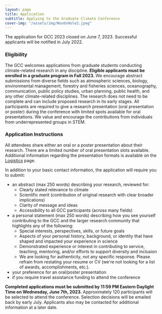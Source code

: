 ```yaml
---
layout: page
title: Application
subtitle: Applying to the Graduate Climate Conference
cover-img: "/assets/img/WoodsHole2.jpeg"
---
```


<!-- # Application Link -->
<!--
<style>
.button {
  border: none;
  color: #75A075;
  padding: 1rem 2rem;
  text-align: center;
  text-decoration: none;
  display: inline-block;
  margin: 4px 2px;
  transition-duration: 0.3s;
  cursor: pointer;
  background-color: light-gray; 
  border: 4px solid #8FBC8F;
  border-radius: 20px;
  box-shadow: 2px 2px 2px black;
}

.button:hover {
  background-color: #8FBC8F;
  color: #0085A1;
  box-shadow: 2px 2px 2px black;
  text-decoration: underline;
}
</style> -->

<!--
<div class="text-center">
<a target="_blank" href="https://docs.google.com/forms/d/e/1FAIpQLSeYe5pTLSkPnwSy14krVvwBgUjuw-kXvEmyd1AUktvl0cCRbg/viewform">
<button class="button">Apply to the GCC!</button> </a>
</div>
-->

<!-- The application for GCC 2023 opens on Monday April 10, 2023. -->
<!-- The application deadline is __11:59 PM Eastern Daylight Time on Wednesday, June 7, 2023__. Successful applicants will be notified in July 2023. -->

The application for GCC 2023 closed on June 7, 2023. Successful applicants will be notified in July 2022.

### Eligibility
The GCC welcomes applications from graduate students conducting climate-related research in any discipline. __Eligible applicants must be enrolled in a graduate program in Fall 2023.__ We encourage abstract submissions from diverse fields such as atmospheric sciences, biology, environmental management, forestry and fisheries sciences, oceanography, communication, public policy studies, urban planning, public health, and any other climate-related disciplines. The research does not need to be complete and can include proposed research in its early stages. All participants are required to give a research presentation (oral presentation or poster) during the conference with limited spots available for oral presentations. We value and encourage the contributions from individuals from underrepresented groups in STEM.


### Application Instructions

All attendees share either an oral or a poster presentation about their research. There are a limited number of oral presentation slots available. Additional information regarding the presentation formats is available on the [Logistics](https://graduateclimateconference.github.io/logistics/) page.

In addition to your basic contact information, the application will require you to submit:
- an abstract (max 250 words) describing your research, reviewed for:
    - Clearly stated relevance to climate 
    - Scientific merit (contribution of original research with clear broader implications)
    - Clarity of message and ideas
    - Accessibility to all GCC participants (across many fields)
- a personal statement (max 250 words) ​describing how you see yourself contributing to the GCC and the larger research community that highlights any of the following:
    - Special interests, perspectives, skills, or future goals
    - Aspects of your personal history, background, or identity that have shaped and impacted your experience in science
    - Demonstrated experience or interest in contributing to service, teaching, mentoring, and/or efforts to support diversity and inclusion
    - We are looking for authenticity, not any specific response. Please refrain from restating your resume or CV (we're not looking for a list of awards, accomplishments, etc.).
- your preference for an oral/poster presentation
- if you require travel assistance funding to attend the conference

__Completed applications must be submitted by 11:59 PM Eastern Daylight Time on Wednesday, June 7th, 2023.__ Approximately 120 participants will be selected to attend the conference. Selection decisions will be emailed back by early July. Applicants also may be contacted for additional information at a later date.
